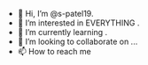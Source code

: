 - 👋 Hi, I’m @s-patel19.
- 👀 I’m interested in EVERYTHING .
- 🌱 I’m currently learning .
- 💞️ I’m looking to collaborate on ...
- 📫 How to reach me 

<!---
s-patel19/s-patel19 is a ✨ special ✨ repository because its `README.md` (this file) appears on your GitHub profile.
You can click the Preview link to take a look at your changes.
--->

